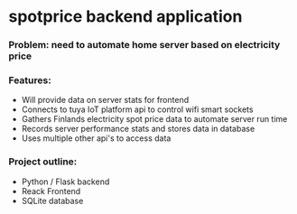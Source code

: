 # spotprice backend application

### Problem: need to automate home server based on electricity price

### Features:
  - Will provide data on server stats for frontend
  - Connects to tuya IoT platform api to control wifi smart sockets
  - Gathers Finlands electricity spot price data to automate server run time
  - Records server performance stats and stores data in database
  - Uses multiple other api's to access data


### Project outline:
  - Python / Flask backend
  - Reack Frontend
  - SQLite database
